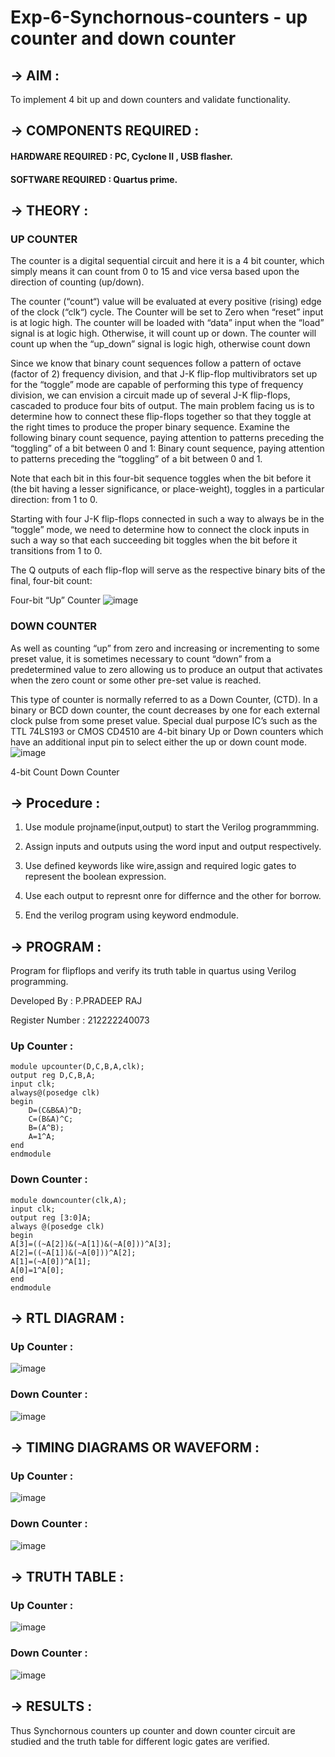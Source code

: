 # Exp-6-Synchornous-counters - up counter and down counter 
## -> AIM : 
To implement 4 bit up and down counters and validate  functionality.

## -> COMPONENTS REQUIRED : 
#### HARDWARE REQUIRED : PC, Cyclone II , USB flasher.

#### SOFTWARE REQUIRED  :  Quartus prime.

## -> THEORY :
### UP COUNTER 
The counter is a digital sequential circuit and here it is a 4 bit counter, which simply means it can count from 0 to 15 and vice versa based upon the direction of counting (up/down). 

The counter (“count“) value will be evaluated at every positive (rising) edge of the clock (“clk“) cycle.
The Counter will be set to Zero when “reset” input is at logic high.
The counter will be loaded with “data” input when the “load” signal is at logic high. Otherwise, it will count up or down.
The counter will count up when the “up_down” signal is logic high, otherwise count down

Since we know that binary count sequences follow a pattern of octave (factor of 2) frequency division, and that J-K flip-flop multivibrators set up for the “toggle” mode are capable of performing this type of frequency division, we can envision a circuit made up of several J-K flip-flops, cascaded to produce four bits of output.
The main problem facing us is to determine how to connect these flip-flops together so that they toggle at the right times to produce the proper binary sequence.
Examine the following binary count sequence, paying attention to patterns preceding the “toggling” of a bit between 0 and 1:
Binary count sequence, paying attention to patterns preceding the “toggling” of a bit between 0 and 1.

Note that each bit in this four-bit sequence toggles when the bit before it (the bit having a lesser significance, or place-weight), toggles in a particular direction: from 1 to 0.



 
 

Starting with four J-K flip-flops connected in such a way to always be in the “toggle” mode, we need to determine how to connect the clock inputs in such a way so that each succeeding bit toggles when the bit before it transitions from 1 to 0.

The Q outputs of each flip-flop will serve as the respective binary bits of the final, four-bit count:

 
 

Four-bit “Up” Counter
![image](https://user-images.githubusercontent.com/36288975/169644758-b2f4339d-9532-40c5-af40-8f4f8c942e2c.png)



### DOWN COUNTER 

As well as counting “up” from zero and increasing or incrementing to some preset value, it is sometimes necessary to count “down” from a predetermined value to zero allowing us to produce an output that activates when the zero count or some other pre-set value is reached.

This type of counter is normally referred to as a Down Counter, (CTD). In a binary or BCD down counter, the count decreases by one for each external clock pulse from some preset value. Special dual purpose IC’s such as the TTL 74LS193 or CMOS CD4510 are 4-bit binary Up or Down counters which have an additional input pin to select either the up or down count mode.
![image](https://user-images.githubusercontent.com/36288975/169644844-1a14e123-7228-4ed8-81a9-eb937dff4ac8.png)


4-bit Count Down Counter
## -> Procedure :
1. Use module projname(input,output) to start the Verilog programmming.

2. Assign inputs and outputs using the word input and output respectively.

3. Use defined keywords like wire,assign and required logic gates to represent the boolean expression.

4. Use each output to represnt onre for differnce and the other for borrow.

5. End the verilog program using keyword endmodule.

## -> PROGRAM :
Program for flipflops  and verify its truth table in quartus using Verilog programming.

Developed By : P.PRADEEP RAJ

Register Number :  212222240073
### Up Counter :
```
module upcounter(D,C,B,A,clk);
output reg D,C,B,A;
input clk;
always@(posedge clk)
begin
	D=(C&B&A)^D;
	C=(B&A)^C;
	B=(A^B);
	A=1^A;
end
endmodule
```
### Down Counter :
```
module downcounter(clk,A);
input clk;
output reg [3:0]A;
always @(posedge clk)
begin
A[3]=((~A[2])&(~A[1])&(~A[0]))^A[3];
A[2]=((~A[1])&(~A[0]))^A[2];
A[1]=(~A[0])^A[1];
A[0]=1^A[0];
end
endmodule
```

## -> RTL DIAGRAM :
### Up Counter :
![image](https://github.com/Pradeeppachiyappan/Exp-7-Synchornous-counters-/assets/118707347/3005291a-af82-4a58-87f6-0f0c997c5611)

### Down Counter :
![image](https://github.com/Pradeeppachiyappan/Exp-7-Synchornous-counters-/assets/118707347/4b14dfcc-8793-4fc2-8f79-966b922da95c)

## -> TIMING DIAGRAMS OR WAVEFORM :
### Up Counter :
![image](https://github.com/Pradeeppachiyappan/Exp-7-Synchornous-counters-/assets/118707347/54b85d59-be8d-43e6-9bef-5408e31ccaf0)

### Down Counter :
![image](https://github.com/Pradeeppachiyappan/Exp-7-Synchornous-counters-/assets/118707347/2fec8026-44d5-4ee8-b684-b035c4e91b96)

## -> TRUTH TABLE :
### Up Counter :
![image](https://github.com/Pradeeppachiyappan/Exp-7-Synchornous-counters-/assets/118707347/67789af6-0d7d-450b-956c-6838f8b2890d)

### Down Counter :
![image](https://github.com/Pradeeppachiyappan/Exp-7-Synchornous-counters-/assets/118707347/017d35f9-11d7-40f4-88ea-9aec55cb6886)

## -> RESULTS :
Thus Synchornous counters up counter and down counter circuit are studied and the truth table for different logic gates are verified.
